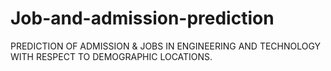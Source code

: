 # Job-and-admission-prediction
 PREDICTION OF ADMISSION &amp; JOBS IN ENGINEERING AND TECHNOLOGY WITH RESPECT TO DEMOGRAPHIC LOCATIONS.
